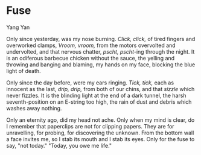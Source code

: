 # Fuse

Yang Yan

Only since yesterday,
was my nose burning.
*Click, click,* of tired fingers and overworked clamps,
*Vroom, vroom,* from the motors overvolted and undervolted,
and that nervous chatter, *pscht, pscht*-ing through the night.
It is an odiferous barbecue chicken without the sauce,
the yelling and throwing and banging and blaming,
my hands on my face, blocking the blue light of death.

Only since the day before,
were my ears ringing.
*Tick, tick,* each as innocent as the last,
*drip, drip,* from both of our chins,
and that *sizzle* which never fizzles.
It is the blinding light at the end of a dark tunnel,
the harsh seventh-position on an E-string too high,
the rain of dust and debris which washes away nothing.

Only an eternity ago,
did my head not ache.
Only when my mind is clear,
do I remember that paperclips are not for clipping papers.
They are for unravelling, for probing,
for discovering the unknown.
From the bottom wall a face invites me,
so I stab its mouth and I stab its eyes.
Only for the fuse to say, "not today."
"Today, you owe me life."
